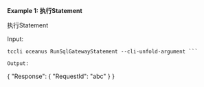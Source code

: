 **Example 1: 执行Statement**

执行Statement

Input: 

```
tccli oceanus RunSqlGatewayStatement --cli-unfold-argument ```

Output: 
```
{
    "Response": {
        "RequestId": "abc"
    }
}
```

